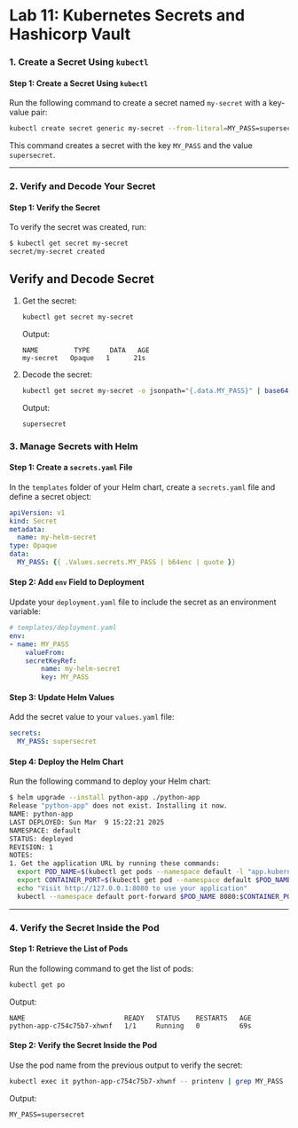 # Lab 11: Kubernetes Secrets and Hashicorp Vault
### **1. Create a Secret Using `kubectl`**


#### Step 1: Create a Secret Using `kubectl`
Run the following command to create a secret named `my-secret` with a key-value pair:

```bash
kubectl create secret generic my-secret --from-literal=MY_PASS=supersecret
```

This command creates a secret with the key `MY_PASS` and the value `supersecret`.

---

### **2. Verify and Decode Your Secret**

#### Step 1: Verify the Secret
To verify the secret was created, run:

```bash
$ kubectl get secret my-secret
secret/my-secret created

```

## Verify and Decode Secret

1. Get the secret:
   ```bash
   kubectl get secret my-secret
   ```

   Output:
   ```
   NAME         TYPE     DATA   AGE
   my-secret   Opaque   1      21s
   ```

2. Decode the secret:
   ```bash
   kubectl get secret my-secret -o jsonpath="{.data.MY_PASS}" | base64 --decode
   ```

   Output:
   ```
   supersecret
   ```




### **3. Manage Secrets with Helm**

#### Step 1: Create a `secrets.yaml` File
In the `templates` folder of your Helm chart, create a `secrets.yaml` file and define a secret object:

```yaml
apiVersion: v1
kind: Secret
metadata:
  name: my-helm-secret
type: Opaque
data:
  MY_PASS: {{ .Values.secrets.MY_PASS | b64enc | quote }}
```

#### Step 2: Add `env` Field to Deployment
Update your `deployment.yaml` file to include the secret as an environment variable:

```yaml
# templates/deployment.yaml
env:
- name: MY_PASS
    valueFrom:
    secretKeyRef:
        name: my-helm-secret
        key: MY_PASS
```

#### Step 3: Update Helm Values
Add the secret value to your `values.yaml` file:

```yaml
secrets:
  MY_PASS: supersecret
```

#### Step 4: Deploy the Helm Chart
Run the following command to deploy your Helm chart:

```bash
$ helm upgrade --install python-app ./python-app
Release "python-app" does not exist. Installing it now.
NAME: python-app
LAST DEPLOYED: Sun Mar  9 15:22:21 2025
NAMESPACE: default
STATUS: deployed
REVISION: 1
NOTES:
1. Get the application URL by running these commands:
  export POD_NAME=$(kubectl get pods --namespace default -l "app.kubernetes.io/name=python-app,app.kubernetes.io/instance=python-app" -o jsonpath="{.items[0].metadata.name}")
  export CONTAINER_PORT=$(kubectl get pod --namespace default $POD_NAME -o jsonpath="{.spec.containers[0].ports[0].containerPort}")
  echo "Visit http://127.0.0.1:8080 to use your application"
  kubectl --namespace default port-forward $POD_NAME 8080:$CONTAINER_PORT

```

---

### **4. Verify the Secret Inside the Pod**

#### Step 1: Retrieve the List of Pods
Run the following command to get the list of pods:

```bash
kubectl get po
```

Output:
```
NAME                         READY   STATUS    RESTARTS   AGE
python-app-c754c75b7-xhwnf   1/1     Running   0          69s
```

#### Step 2: Verify the Secret Inside the Pod
Use the pod name from the previous output to verify the secret:

```bash
kubectl exec it python-app-c754c75b7-xhwnf -- printenv | grep MY_PASS
```

Output:
```
MY_PASS=supersecret
```

